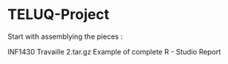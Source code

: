 # TELUQ-Project

Start with assemblying the pieces : 


INF1430 Travaille 2.tar.gz
Example of complete R - Studio Report
